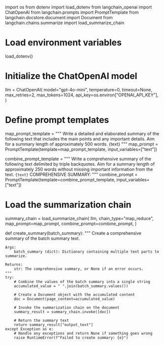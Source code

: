 import os
from dotenv import load_dotenv
from langchain_openai import ChatOpenAI
from langchain.prompts import PromptTemplate
from langchain.docstore.document import Document
from langchain.chains.summarize import load_summarize_chain

# Load environment variables
load_dotenv()

# Initialize the ChatOpenAI model
llm = ChatOpenAI(
    model="gpt-4o-mini",
    temperature=0,
    timeout=None,
    max_retries=2,
    max_tokens=1024,
    api_key=os.environ["OPENAI_API_KEY"],
)

# Define prompt templates
map_prompt_template = """
    Write a detailed and elaborated summary of the following text that includes the main points and any important details.
    Aim for a summary length of approximately 500 words.
    {text}
"""
map_prompt = PromptTemplate(template=map_prompt_template, input_variables=["text"])

combine_prompt_template = """
    Write a comprehensive summary of the following text delimited by triple backquotes.
    Aim for a summary length of approximately 250 words without missing important information from the text.
    ```{text}```
    COMPREHENSIVE SUMMARY:
"""
combine_prompt = PromptTemplate(template=combine_prompt_template, input_variables=["text"])

# Load the summarization chain
summary_chain = load_summarize_chain(
    llm,
    chain_type="map_reduce",
    map_prompt=map_prompt,
    combine_prompt=combine_prompt,
)

def create_summary(batch_summary):
    """
    Create a comprehensive summary of the batch summary text.

    Args:
        batch_summary (dict): Dictionary containing multiple text parts to summarize.

    Returns:
        str: The comprehensive summary, or None if an error occurs.
    """
    try:
        # Combine the values of the batch summary into a single string
        accumulated_value = " ".join(batch_summary.values())
        
        # Create a Document object with the accumulated content
        doc = Document(page_content=accumulated_value)
        
        # Invoke the summarization chain on the document
        summary_result = summary_chain.invoke([doc])
        
        # Return the summary text
        return summary_result["output_text"]
    except Exception as e:
        # Handle any exceptions and return None if something goes wrong
        raise RuntimeError(f"Failed to create summary: {e}")

